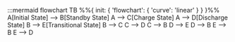 <!--
 Copyright (c) 2024 David Such
 
 This software is released under the MIT License.
 https://opensource.org/licenses/MIT
-->

:::mermaid
flowchart TB
     %%{ init: { 'flowchart': { 'curve': 'linear' } } }%%
    A[Initial State] --> B[Standby State]
    A --> C[Charge State]
    A --> D[Discharge State]
    B --> E[Transitional State]
    B --> C
    C --> D
    C --> B
    D --> E
    D --> B
    E --> B
    E --> D